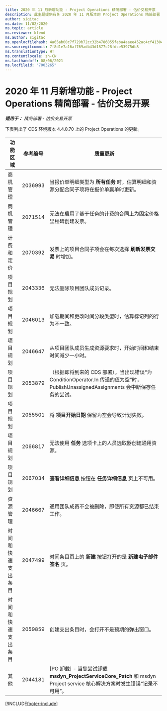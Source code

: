 ```yaml
---
title: 2020 年 11 月新增功能 - Project Operations 精简部署 - 估价交易开票
description: 此主题提供有关 2020 年 11 月版本的 Project Operations 精简部署 - 估价交易开票中推出的质量更新的信息。
author: sigitac
ms.date: 11/02/2020
ms.topic: article
ms.reviewer: kfend
ms.author: sigitac
ms.openlocfilehash: 4a65ab00c7f729b72cc32b4786055feba4aaee452ac4cf413047f81651c92290
ms.sourcegitcommit: 7f8d1e7a16af769adb43d1877c28fdce53975db8
ms.translationtype: HT
ms.contentlocale: zh-CN
ms.lasthandoff: 08/06/2021
ms.locfileid: "7003265"
---
```

# <a name="whats-new-november-2020---project-operations-lite-deployment---deal-to-proforma-invoicing"></a>2020 年 11 月新增功能 - Project Operations 精简部署 - 估价交易开票

_**适用于：** 精简部署 - 估价交易开票_

下表列出了 CDS 环境版本 4.4.0.70 上的 Project Operations 的更新。

| 功能区域                 | 参考编号 | 质量更新                                                                                                                                                                    |
|------------------------------|------------------|-----------------------------------------------------------------------------------------------------------------------------------------------------------------------------------|
|   商机管理       | 2036993          | 当报价单明细类型为 **所有任务** 时，估算明细和资源分配合同子项将在报价单赢单时更新。                                                 |
|   商机管理       | 2071514          | 无法在启用了基于任务的计费的合同上为固定价格里程碑创建发票。                                                                          |
| 计费和定价          | 2070392          | 发票上的项目合同子项会在每次选择 **刷新发票交易** 时增加。                                                                       |
| 项目规划             | 2043336          | 无法删除项目团队成员记录。                                                                                                                                    |
| 项目规划             | 2046013          | 加载期间和更改时间分段类型时，估算标记列的行为不一致。                                                                                   |
| 项目规划             | 2046647          | 从项目团队成员生成资源要求时，开始时间和结束时间减少一小时。                                                                      |
| 项目规划             | 2053879          | （根据即将到来的 CDS 部署），当出现错误“为 ConditionOperator.In 传递的值为空”时，PublishUnassignedAssignments 会中断保存任务的尝试。 |
| 项目规划             | 2055501          | 将 **项目开始日期** 保留为空会导致计划失败。                                                                                                      |
| 项目规划             | 2066817          | 无法使用 **任务** 选项卡上的人员选取器创建通用资源。                                                                                               |
| 项目规划             | 2067034          | **查看详细信息** 按钮在 **任务详细信息** 页上不可用。                                                                                                         |
| 资源管理          | 2046667          | 通用团队成员不会被删除，即使所有资源都已结束工作。                                                                                                     |
| 时间和快速支出条目 | 2047499          | 时间条目页上的 **新建** 按钮打开的是 **新建电子邮件签名** 页。                                                                                               |
| 时间和快速支出条目 | 2059859          | 创建支出条目时，会打开不是预期的弹出窗口。                                                                                                                         |
| 其他                        | 2044181          | [PO 卸载] - 当您尝试卸载 **msdyn_ProjectServiceCore_Patch** 和 msdyn Project service 核心解决方案时发生错误“记录不可用”。        |


[!INCLUDE[footer-include](../../includes/footer-banner.md)]